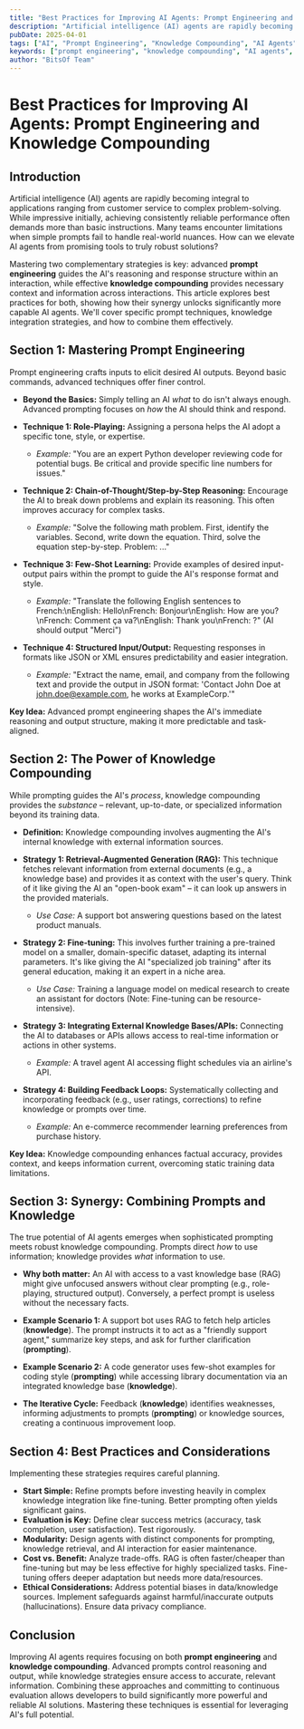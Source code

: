 ```yaml
---
title: "Best Practices for Improving AI Agents: Prompt Engineering and Knowledge Compounding"
description: "Artificial intelligence (AI) agents are rapidly becoming integral to applications ranging from customer service to complex problem-solving. Learn how to elevate AI agents from promising tools to truly robust solutions through advanced prompt engineering and knowledge compounding."
pubDate: 2025-04-01
tags: ["AI", "Prompt Engineering", "Knowledge Compounding", "AI Agents", "Technical"]
keywords: ["prompt engineering", "knowledge compounding", "AI agents", "RAG", "few-shot learning", "chain-of-thought", "AI improvement"]
author: "BitsOf Team"
---
```


# Best Practices for Improving AI Agents: Prompt Engineering and Knowledge Compounding

## Introduction

Artificial intelligence (AI) agents are rapidly becoming integral to applications ranging from customer service to complex problem-solving. While impressive initially, achieving consistently reliable performance often demands more than basic instructions. Many teams encounter limitations when simple prompts fail to handle real-world nuances. How can we elevate AI agents from promising tools to truly robust solutions?

Mastering two complementary strategies is key: advanced **prompt engineering** guides the AI's reasoning and response structure within an interaction, while effective **knowledge compounding** provides necessary context and information across interactions. This article explores best practices for both, showing how their synergy unlocks significantly more capable AI agents. We'll cover specific prompt techniques, knowledge integration strategies, and how to combine them effectively.

## Section 1: Mastering Prompt Engineering

Prompt engineering crafts inputs to elicit desired AI outputs. Beyond basic commands, advanced techniques offer finer control.

*   **Beyond the Basics:** Simply telling an AI *what* to do isn't always enough. Advanced prompting focuses on *how* the AI should think and respond.

*   **Technique 1: Role-Playing:** Assigning a persona helps the AI adopt a specific tone, style, or expertise.
    *   *Example:* "You are an expert Python developer reviewing code for potential bugs. Be critical and provide specific line numbers for issues."

*   **Technique 2: Chain-of-Thought/Step-by-Step Reasoning:** Encourage the AI to break down problems and explain its reasoning. This often improves accuracy for complex tasks.
    *   *Example:* "Solve the following math problem. First, identify the variables. Second, write down the equation. Third, solve the equation step-by-step. Problem: ..."

*   **Technique 3: Few-Shot Learning:** Provide examples of desired input-output pairs within the prompt to guide the AI's response format and style.
    *   *Example:* "Translate the following English sentences to French:\nEnglish: Hello\nFrench: Bonjour\nEnglish: How are you?\nFrench: Comment ça va?\nEnglish: Thank you\nFrench: ?" (AI should output "Merci")

*   **Technique 4: Structured Input/Output:** Requesting responses in formats like JSON or XML ensures predictability and easier integration.
    *   *Example:* "Extract the name, email, and company from the following text and provide the output in JSON format: 'Contact John Doe at john.doe@example.com, he works at ExampleCorp.'"

**Key Idea:** Advanced prompt engineering shapes the AI's immediate reasoning and output structure, making it more predictable and task-aligned.

## Section 2: The Power of Knowledge Compounding

While prompting guides the AI's *process*, knowledge compounding provides the *substance* – relevant, up-to-date, or specialized information beyond its training data.

*   **Definition:** Knowledge compounding involves augmenting the AI's internal knowledge with external information sources.

*   **Strategy 1: Retrieval-Augmented Generation (RAG):** This technique fetches relevant information from external documents (e.g., a knowledge base) and provides it as context with the user's query. Think of it like giving the AI an "open-book exam" – it can look up answers in the provided materials.
    *   *Use Case:* A support bot answering questions based on the latest product manuals.

*   **Strategy 2: Fine-tuning:** This involves further training a pre-trained model on a smaller, domain-specific dataset, adapting its internal parameters. It's like giving the AI "specialized job training" after its general education, making it an expert in a niche area.
    *   *Use Case:* Training a language model on medical research to create an assistant for doctors (Note: Fine-tuning can be resource-intensive).

*   **Strategy 3: Integrating External Knowledge Bases/APIs:** Connecting the AI to databases or APIs allows access to real-time information or actions in other systems.
    *   *Example:* A travel agent AI accessing flight schedules via an airline's API.

*   **Strategy 4: Building Feedback Loops:** Systematically collecting and incorporating feedback (e.g., user ratings, corrections) to refine knowledge or prompts over time.
    *   *Example:* An e-commerce recommender learning preferences from purchase history.

**Key Idea:** Knowledge compounding enhances factual accuracy, provides context, and keeps information current, overcoming static training data limitations.

## Section 3: Synergy: Combining Prompts and Knowledge

The true potential of AI agents emerges when sophisticated prompting meets robust knowledge compounding. Prompts direct *how* to use information; knowledge provides *what* information to use.

*   **Why both matter:** An AI with access to a vast knowledge base (RAG) might give unfocused answers without clear prompting (e.g., role-playing, structured output). Conversely, a perfect prompt is useless without the necessary facts.

*   **Example Scenario 1:** A support bot uses RAG to fetch help articles (**knowledge**). The prompt instructs it to act as a "friendly support agent," summarize key steps, and ask for further clarification (**prompting**).

*   **Example Scenario 2:** A code generator uses few-shot examples for coding style (**prompting**) while accessing library documentation via an integrated knowledge base (**knowledge**).

*   **The Iterative Cycle:** Feedback (**knowledge**) identifies weaknesses, informing adjustments to prompts (**prompting**) or knowledge sources, creating a continuous improvement loop.

## Section 4: Best Practices and Considerations

Implementing these strategies requires careful planning.

*   **Start Simple:** Refine prompts before investing heavily in complex knowledge integration like fine-tuning. Better prompting often yields significant gains.
*   **Evaluation is Key:** Define clear success metrics (accuracy, task completion, user satisfaction). Test rigorously.
*   **Modularity:** Design agents with distinct components for prompting, knowledge retrieval, and AI interaction for easier maintenance.
*   **Cost vs. Benefit:** Analyze trade-offs. RAG is often faster/cheaper than fine-tuning but may be less effective for highly specialized tasks. Fine-tuning offers deeper adaptation but needs more data/resources.
*   **Ethical Considerations:** Address potential biases in data/knowledge sources. Implement safeguards against harmful/inaccurate outputs (hallucinations). Ensure data privacy compliance.

## Conclusion

Improving AI agents requires focusing on both **prompt engineering** and **knowledge compounding**. Advanced prompts control reasoning and output, while knowledge strategies ensure access to accurate, relevant information. Combining these approaches and committing to continuous evaluation allows developers to build significantly more powerful and reliable AI solutions. Mastering these techniques is essential for leveraging AI's full potential.
